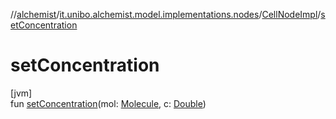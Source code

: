 //[alchemist](../../../index.md)/[it.unibo.alchemist.model.implementations.nodes](../index.md)/[CellNodeImpl](index.md)/[setConcentration](set-concentration.md)

# setConcentration

[jvm]\
fun [setConcentration](set-concentration.md)(mol: [Molecule](../../it.unibo.alchemist.model.interfaces/-molecule/index.md), c: [Double](https://docs.oracle.com/javase/8/docs/api/java/lang/Double.html))

